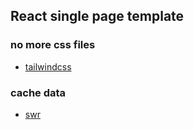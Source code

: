 ## React single page template

### no more css files

- [tailwindcss](https://tailwindcss.com/)

### cache data

- [swr](https://swr.vercel.app/)
